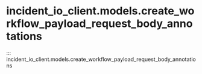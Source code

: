 # incident_io_client.models.create_workflow_payload_request_body_annotations

::: incident_io_client.models.create_workflow_payload_request_body_annotations
